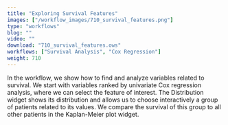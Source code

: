 ```yaml
---
title: "Exploring Survival Features"
images: ["/workflow_images/710_survival_features.png"]
type: "workflows"
blog: ""
video: ""
download: "710_survival_features.ows"
workflows: ["Survival Analysis", "Cox Regression"]
weight: 710
---
```


In the workflow, we show how to find and analyze variables related to survival. We start with variables ranked by univariate Cox regression analysis, where we can select the feature of interest. The Distribution widget shows its distribution and allows us to choose interactively a group of patients related to its values. We compare the survival of this group to all other patients in the Kaplan-Meier plot widget. 

